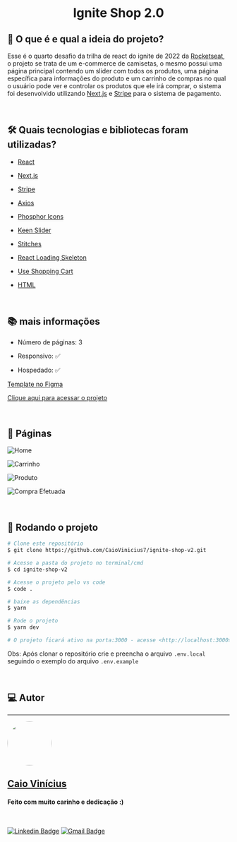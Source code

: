 <h1 align="center"> 
	Ignite Shop 2.0
</h1>

## 💭 O que é e qual a ideia do projeto?

Esse é o quarto desafio da trilha de react do ignite de 2022 da [Rocketseat](https://www.rocketseat.com.br/), o projeto se trata de um e-commerce de camisetas, o mesmo possui uma página principal contendo um slider com todos os produtos, uma página específica para informações do produto e um carrinho de compras no qual o usuário pode ver e controlar os produtos que ele irá comprar, o sistema foi desenvolvido utilizando [Next.js](https://nextjs.org/) e [Stripe](https://stripe.com/br) para o sistema de pagamento.

<br>

## 🛠 Quais tecnologias e bibliotecas foram utilizadas?

- [React](https://pt-br.reactjs.org/)

- [Next.js](https://nextjs.org/)

- [Stripe](https://www.npmjs.com/package/stripe)

- [Axios](https://axios-http.com/ptbr/)

- [Phosphor Icons](https://phosphoricons.com/)

- [Keen Slider](https://keen-slider.io/)

- [Stitches](https://stitches.dev/)

- [React Loading Skeleton](https://github.com/dvtng/react-loading-skeleton)

- [Use Shopping Cart](https://useshoppingcart.com/)

- [HTML](https://developer.mozilla.org/pt-BR/docs/Web/HTML)

<br>

## 📚 mais informações

- Número de páginas: 3

- Responsivo: ✅

- Hospedado: ✅

[Template no Figma](<https://www.figma.com/file/XZIcRuhshikPlXRDZg2s6h/Ignite-Shop-2.0-(Copy)?node-id=0%3A1>)

[Clique aqui para acessar o projeto](https://ignite-shop-v2-r9y4.vercel.app/)

<br>

## 📝 Páginas

![Home](https://i.imgur.com/UFd6UGj.png)

![Carrinho](https://i.imgur.com/GwT205y.png)

![Produto](https://i.imgur.com/FQhTvXg.png)

![Compra Efetuada](https://i.imgur.com/Fd8Mwd5.png)

<br>

## 🎲 Rodando o projeto

```bash
# Clone este repositório
$ git clone https://github.com/CaioVinicius7/ignite-shop-v2.git

# Acesse a pasta do projeto no terminal/cmd
$ cd ignite-shop-v2

# Acesse o projeto pelo vs code
$ code .

# baixe as dependências
$ yarn

# Rode o projeto
$ yarn dev

# O projeto ficará ativo na porta:3000 - acesse <http://localhost:3000>
```

Obs: Após clonar o repositório crie e preencha o arquivo `.env.local` seguindo o exemplo do arquivo `.env.example`

<br>

## 💻 Autor

---

<a href="https://www.facebook.com/caio.pereira.94695">
 <img style="border-radius: 50%;" src="https://avatars.githubusercontent.com/u/62827681?s=400&u=f0b18831e6690a901f956d637933b9ee2dca3104&v=4" width="100px;" alt=""/>
 <br>
 <h2><b>Caio Vinícius</b></h2></a>

<h4> Feito com muito carinho e dedicação :) </h4>

<br>

[![Linkedin Badge](https://img.shields.io/badge/-caio%20vinícius-blue?style=flat-square&logo=Linkedin&logoColor=white&link=https://www.linkedin.com/in/tgmarinho/)](https://www.linkedin.com/in/caio-vin%C3%ADcius-87a761200/)
[![Gmail Badge](https://img.shields.io/badge/-caio1525pereira@gmail.com-c14438?style=flat-square&logo=Gmail&logoColor=white&link=mailto:caio1525pereira@gmail.com)](mailto:caio1525pereira@gmail.com)
